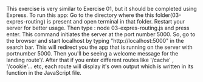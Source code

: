 This exercise is very similar to Exercise 01, but it should be completed using Express. To run this app: Go to the directory where the this folder(03-expres-routing) is present and open terminal in that folder. Restart your server for better usage. Then type : node 03-expres-routing.js and press enter. This command initiates the server at the port number 5000. So, go to the browser and start localhost by typing "http://localhost:5000" in the search bar. This will redirect you the app that is running on the server with portnumber 5000. Then you'll be seeing a welcome message for the landing route'/. After that if you enter different routes like '/cache' , '/cookie'... etc, each route will display it's own output which is written in its function in the JavaScript file.